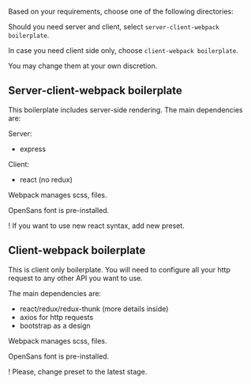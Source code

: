 Based on your requirements, choose one of the following directories:

Should you need server and client, select ```server-client-webpack boilerplate```.

In case you need client side only, choose ```client-webpack boilerplate```.

You may change them at your own discretion.

## Server-client-webpack boilerplate
This boilerplate includes server-side rendering.
 The main dependencies are:
 
 Server:
* express

Client:
* react
 (no redux)

Webpack manages scss, files.

OpenSans font is pre-installed.

! If you want to use new react syntax, add new preset.


## Client-webpack boilerplate
This is client only boilerplate. You will need to configure all your http request to any other API you want
 to use. 
 
 The main dependencies are:
 * react/redux/redux-thunk (more details inside)
 * axios for http requests
 * bootstrap as a design
 
Webpack manages scss, files.

OpenSans font is pre-installed.

! Please, change preset to the latest stage.
